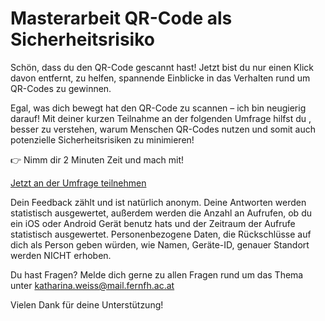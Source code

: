 # Masterarbeit QR-Code als Sicherheitsrisiko

Schön, dass du den QR-Code gescannt hast! Jetzt bist du nur einen Klick davon entfernt, zu helfen, spannende Einblicke in das Verhalten rund um QR-Codes zu gewinnen.

Egal, was dich bewegt hat den QR-Code zu scannen – ich bin neugierig darauf! Mit deiner kurzen Teilnahme an der folgenden Umfrage hilfst du , besser zu verstehen, warum Menschen QR-Codes nutzen und somit auch potenzielle Sicherheitsrisiken zu minimieren!

👉 Nimm dir 2 Minuten Zeit und mach mit! 

[Jetzt an der Umfrage teilnehmen]([https://forms.gle/1TmB5khjTkcWhyhy5](https://docs.google.com/forms/d/e/1FAIpQLSfoc-qK6FNBibU1EGuGjsXEdQxpzJrWOdYmMzP6wm3e-TIyPQ/viewform?usp=sharing))

Dein Feedback zählt und ist natürlich anonym. Deine Antworten werden statistisch ausgewertet, außerdem werden die Anzahl an Aufrufen, ob du ein iOS oder Android Gerät benutz hats und der Zeitraum der Aufrufe statistisch ausgewertet. Personenbezogene Daten, die Rückschlüsse auf dich als Person geben würden, wie Namen, Geräte-ID, genauer Standort werden NICHT erhoben. 


Du hast Fragen? Melde dich gerne zu allen Fragen rund um das Thema unter katharina.weiss@mail.fernfh.ac.at

Vielen Dank für deine Unterstützung!



